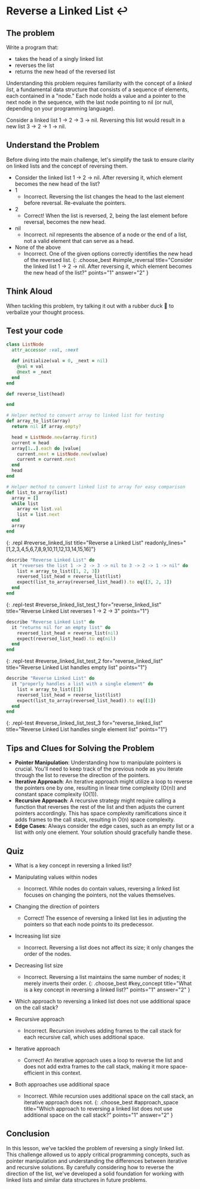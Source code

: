 # Reverse a Linked List ↩️

## The problem
Write a program that:

- takes the head of a singly linked list
- reverses the list
- returns the new head of the reversed list

Understanding this problem requires familiarity with the concept of a *linked list*, a fundamental data structure that consists of a sequence of elements, each contained in a "node." Each node holds a value and a pointer to the next node in the sequence, with the last node pointing to nil (or null, depending on your programming language).

Consider a linked list 1 -> 2 -> 3 -> nil. Reversing this list would result in a new list 3 -> 2 -> 1 -> nil.

## Understand the Problem
Before diving into the main challenge, let's simplify the task to ensure clarity on linked lists and the concept of reversing them.

- Consider the linked list 1 -> 2 -> nil. After reversing it, which element becomes the new head of the list?
- 1
  - Incorrect. Reversing the list changes the head to the last element before reversal. Re-evaluate the pointers.
- 2
  - Correct! When the list is reversed, 2, being the last element before reversal, becomes the new head.
- nil
  - Incorrect. nil represents the absence of a node or the end of a list, not a valid element that can serve as a head.
- None of the above
  - Incorrect. One of the given options correctly identifies the new head of the reversed list.
{: .choose_best #simple_reversal title="Consider the linked list 1 -> 2 -> nil. After reversing it, which element becomes the new head of the list?" points="1" answer="2" }

## Think Aloud
When tackling this problem, try talking it out with a rubber duck 🦆 to verbalize your thought process.

## Test your code
```ruby
class ListNode
  attr_accessor :val, :next

  def initialize(val = 0, _next = nil)
    @val = val
    @next = _next
  end
end

def reverse_list(head)

end

# Helper method to convert array to linked list for testing
def array_to_list(array)
  return nil if array.empty?

  head = ListNode.new(array.first)
  current = head
  array[1..].each do |value|
    current.next = ListNode.new(value)
    current = current.next
  end
  head
end

# Helper method to convert linked list to array for easy comparison
def list_to_array(list)
  array = []
  while list
    array << list.val
    list = list.next
  end
  array
end
```
{: .repl #reverse_linked_list title="Reverse a Linked List" readonly_lines="[1,2,3,4,5,6,7,8,9,10,11,12,13,14,15,16]"}

```ruby
describe "Reverse Linked List" do
  it "reverses the list 1 -> 2 -> 3 -> nil to 3 -> 2 -> 1 -> nil" do
    list = array_to_list([1, 2, 3])
    reversed_list_head = reverse_list(list)
    expect(list_to_array(reversed_list_head)).to eq([3, 2, 1])
  end
end
```
{: .repl-test #reverse_linked_list_test_1 for="reverse_linked_list" title="Reverse Linked List reverses 1 -> 2 -> 3" points="1"}

```ruby
describe "Reverse Linked List" do
  it "returns nil for an empty list" do
    reversed_list_head = reverse_list(nil)
    expect(reversed_list_head).to eq(nil)
  end
end
```
{: .repl-test #reverse_linked_list_test_2 for="reverse_linked_list" title="Reverse Linked List handles empty list" points="1"}

```ruby
describe "Reverse Linked List" do
  it "properly handles a list with a single element" do
    list = array_to_list([1])
    reversed_list_head = reverse_list(list)
    expect(list_to_array(reversed_list_head)).to eq([1])
  end
end
```
{: .repl-test #reverse_linked_list_test_3 for="reverse_linked_list" title="Reverse Linked List handles single element list" points="1"}

## Tips and Clues for Solving the Problem
- **Pointer Manipulation**: Understanding how to manipulate pointers is crucial. You'll need to keep track of the previous node as you iterate through the list to reverse the direction of the pointers.
- **Iterative Approach**: An iterative approach might utilize a loop to reverse the pointers one by one, resulting in linear time complexity (O(n)) and constant space complexity (O(1)).
- **Recursive Approach**: A recursive strategy might require calling a function that reverses the rest of the list and then adjusts the current pointers accordingly. This has space complexity ramifications since it adds frames to the call stack, resulting in O(n) space complexity.
- **Edge Cases**: Always consider the edge cases, such as an empty list or a list with only one element. Your solution should gracefully handle these.

## Quiz
- What is a key concept in reversing a linked list?
- Manipulating values within nodes
  - Incorrect. While nodes do contain values, reversing a linked list focuses on changing the pointers, not the values themselves.
- Changing the direction of pointers
  - Correct! The essence of reversing a linked list lies in adjusting the pointers so that each node points to its predecessor.
- Increasing list size
  - Incorrect. Reversing a list does not affect its size; it only changes the order of the nodes.
- Decreasing list size
  - Incorrect. Reversing a list maintains the same number of nodes; it merely inverts their order.
{: .choose_best #key_concept title="What is a key concept in reversing a linked list?" points="1" answer="2" }

- Which approach to reversing a linked list does not use additional space on the call stack?
- Recursive approach
  - Incorrect. Recursion involves adding frames to the call stack for each recursive call, which uses additional space.
- Iterative approach
  - Correct! An iterative approach uses a loop to reverse the list and does not add extra frames to the call stack, making it more space-efficient in this context.
- Both approaches use additional space
  - Incorrect. While recursion uses additional space on the call stack, an iterative approach does not.
{: .choose_best #approach_space title="Which approach to reversing a linked list does not use additional space on the call stack?" points="1" answer="2" }

## Conclusion
In this lesson, we've tackled the problem of reversing a singly linked list. This challenge allowed us to apply critical programming concepts, such as pointer manipulation and understanding the differences between iterative and recursive solutions. By carefully considering how to reverse the direction of the list, we've developed a solid foundation for working with linked lists and similar data structures in future problems.

